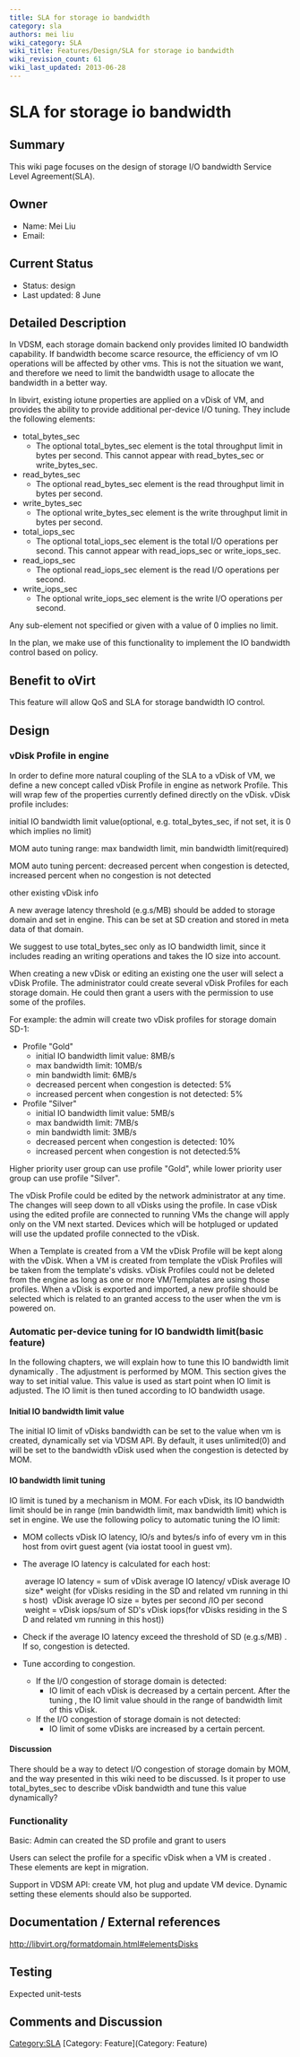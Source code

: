 ```yaml
---
title: SLA for storage io bandwidth
category: sla
authors: mei liu
wiki_category: SLA
wiki_title: Features/Design/SLA for storage io bandwidth
wiki_revision_count: 61
wiki_last_updated: 2013-06-28
---
```


# SLA for storage io bandwidth

## Summary

This wiki page focuses on the design of storage I/O bandwidth Service Level Agreement(SLA).

## Owner

*   Name: Mei Liu
*   Email: <liumbj at linux dot vnet dot ibm dot com>

## Current Status

*   Status: design
*   Last updated: 8 June

## Detailed Description

In VDSM, each storage domain backend only provides limited IO bandwidth capability. If bandwidth become scarce resource, the efficiency of vm IO operations will be affected by other vms. This is not the situation we want, and therefore we need to limit the bandwidth usage to allocate the bandwidth in a better way.

In libvirt, existing iotune properties are applied on a vDisk of VM, and provides the ability to provide additional per-device I/O tuning. They include the following elements:

*   total_bytes_sec
    -   The optional total_bytes_sec element is the total throughput limit in bytes per second. This cannot appear with read_bytes_sec or write_bytes_sec.
*   read_bytes_sec
    -   The optional read_bytes_sec element is the read throughput limit in bytes per second.
*   write_bytes_sec
    -   The optional write_bytes_sec element is the write throughput limit in bytes per second.
*   total_iops_sec
    -   The optional total_iops_sec element is the total I/O operations per second. This cannot appear with read_iops_sec or write_iops_sec.
*   read_iops_sec
    -   The optional read_iops_sec element is the read I/O operations per second.
*   write_iops_sec
    -   The optional write_iops_sec element is the write I/O operations per second.

Any sub-element not specified or given with a value of 0 implies no limit.

In the plan, we make use of this functionality to implement the IO bandwidth control based on policy.

## Benefit to oVirt

This feature will allow QoS and SLA for storage bandwidth IO control.

## Design

### vDisk Profile in engine

In order to define more natural coupling of the SLA to a vDisk of VM, we define a new concept called vDisk Profile in engine as network Profile. This will wrap few of the properties currently defined directly on the vDisk. vDisk profile includes:

initial IO bandwidth limit value(optional, e.g. total_bytes_sec, if not set, it is 0 which implies no limit)

MOM auto tuning range: max bandwidth limit, min bandwidth limit(required)

MOM auto tuning percent: decreased percent when congestion is detected, increased percent when no congestion is not detected

other existing vDisk info

A new average latency threshold (e.g.s/MB) should be added to storage domain and set in engine. This can be set at SD creation and stored in meta data of that domain.

We suggest to use total_bytes_sec only as IO bandwidth limit, since it includes reading an writing operations and takes the IO size into account.

When creating a new vDisk or editing an existing one the user will select a vDisk Profile. The administrator could create several vDisk Profiles for each storage domain. He could then grant a users with the permission to use some of the profiles.

For example: the admin will create two vDisk profiles for storage domain SD-1:

*   Profile "Gold"
    -   initial IO bandwidth limit value: 8MB/s
    -   max bandwidth limit: 10MB/s
    -   min bandwidth limit: 6MB/s
    -   decreased percent when congestion is detected: 5%
    -   increased percent when congestion is not detected: 5%
*   Profile "Silver"
    -   initial IO bandwidth limit value: 5MB/s
    -   max bandwidth limit: 7MB/s
    -   min bandwidth limit: 3MB/s
    -   decreased percent when congestion is detected: 10%
    -   increased percent when congestion is not detected:5%

Higher priority user group can use profile "Gold", while lower priority user group can use profile "Silver".

The vDisk Profile could be edited by the network administrator at any time. The changes will seep down to all vDisks using the profile. In case vDisk using the edited profile are connected to running VMs the change will apply only on the VM next started. Devices which will be hotpluged or updated will use the updated profile connected to the vDisk.

When a Template is created from a VM the vDisk Profile will be kept along with the vDisk. When a VM is created from template the vDisk Profiles will be taken from the template's vdisks. vDisk Profiles could not be deleted from the engine as long as one or more VM/Templates are using those profiles. When a vDisk is exported and imported, a new profile should be selected which is related to an granted access to the user when the vm is powered on.

### Automatic per-device tuning for IO bandwidth limit(basic feature)

In the following chapters, we will explain how to tune this IO bandwidth limit dynamically . The adjustment is performed by MOM. This section gives the way to set initial value. This value is used as start point when IO limit is adjusted. The IO limit is then tuned according to IO bandwidth usage.

#### Initial IO bandwidth limit value

The initial IO limit of vDisks bandwidth can be set to the value when vm is created, dynamically set via VDSM API. By default, it uses unlimited(0) and will be set to the bandwidth vDisk used when the congestion is detected by MOM.

#### IO bandwidth limit tuning

IO limit is tuned by a mechanism in MOM. For each vDisk, its IO bandwidth limit should be in range (min bandwidth limit, max bandwidth limit) which is set in engine. We use the following policy to automatic tuning the IO limit:

*   MOM collects vDisk IO latency, IO/s and bytes/s info of every vm in this host from ovirt guest agent (via iostat toool in guest vm).
*   The average IO latency is calculated for each host:

       average IO latency = sum of vDisk average IO latency/ vDisk average IO size* weight (for vDisks residing in the SD and related vm running in this host)
       vDisk average IO size = bytes per second /IO per second
       weight = vDisk iops/sum of SD's vDisk iops(for vDisks residing in the SD and related vm running in this host))

*   Check if the average IO latency exceed the threshold of SD (e.g.s/MB) . If so, congestion is detected.
*   Tune according to congestion.
    -   If the I/O congestion of storage domain is detected:
        -   IO limit of each vDisk is decreased by a certain percent. After the tuning , the IO limit value should in the range of bandwidth limit of this vDisk.
    -   If the I/O congestion of storage domain is not detected:
        -   IO limit of some vDisks are increased by a certain percent.

#### Discussion

There should be a way to detect I/O congestion of storage domain by MOM, and the way presented in this wiki need to be discussed. Is it proper to use total_bytes_sec to describe vDisk bandwidth and tune this value dynamically?

### Functionality

Basic: Admin can created the SD profile and grant to users

Users can select the profile for a specific vDisk when a VM is created . These elements are kept in migration.

Support in VDSM API: create VM, hot plug and update VM device. Dynamic setting these elements should also be supported.

## Documentation / External references

<http://libvirt.org/formatdomain.html#elementsDisks>

## Testing

Expected unit-tests

## Comments and Discussion

<Category:SLA> [Category: Feature](Category: Feature)
